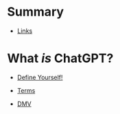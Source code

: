 # Summary

- [Links](./links.md)
# What _is_ ChatGPT?

- [Define Yourself!](./define_self.md)

- [Terms](./terms.md)

- [DMV](./dmv.md)